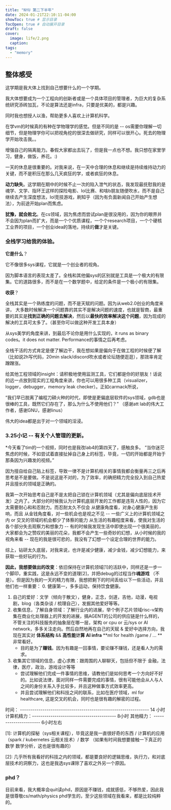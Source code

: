 ```yaml
---
title: "NYU 第二下半年"
date: 2024-01-21T22:10:11-04:00
showToc: true # 显示目录
TocOpen: true # 自动展开目录
draft: false
cover:
  image: life/2.png
  caption: 
tags:
  - "memory"
---
```


## 整体感受
这学期是我大体上找到自己想要什么的一个学期。

我大体想要成为一个工程向的创新者或是一个具体项目的管理者，为巨大的复杂系统研究添砖加瓦，不论是算法还是infra，只要是优美的，都是兴趣。

同时我也想授人以渔，帮助更多人喜欢上计算机科学。

在学vm的时候真的有种在学物理学的感觉。但是不同的是 -- os需要你理解一切细节，但是物理学你可以把视角挖的很深去做研究，同样可以很开心。死去的物理学开始攻击我。。

增强自己的隔离能力。春假大家都出去玩了，但是我一点也不想。我只想在家里学习，健身，做饭，养花。:)

一天的休息是很重要的。对我来说，在一天中合理的休息和继续是持续维持动力的关键，而不是积压在那么几天疯狂的学，或者疯狂的休息。

**动力缺失**。这学期在期中的时候不止一次的陷入泄气的状态，我发现最抚慰我的是魂学、文学、指环王这样的探险电影、lol比赛、和啥b朋友随便吹水，而不是自己继续去产生深度想法，lol竞技游戏，刷知乎（因为有负面新闻自己开始产生想法），为前途开始plan而焦虑。

**犹豫，就会败北**。在cs领域，因为焦虑而尝试plan是很没用的，因为你的眼界并不会因为plan而扩大，而是一个个优质课程，一个个research项目，一个个硬核工业界的项目，一个创业idea的落地，持续的**做**才是关键。

### 全栈学习给我的体验。
**它是什么**？ 

它不像很多sys课程，它就是一个创业者的视角。

因为脚本语言的表现太差了。全栈和其他偏sys的区别就是工具是一个极大的有限集。它的道路很多，而不是在一个数学题中，给定的条件是一个极小的有限集。

**收获**？ 

全栈其实是一个熟练度的问题，而不是天赋的问题。因为从web2.0创业的角度来讲， 大多数时候解决一个问题靠的其实不是解决问题的速度，也就是智商，最重要的其实是**找到正确的问题去解决**，然后以**最快的效率解决这个问题**，因为现成的解决的工具可太多了。（甚至你可以做这种开发工具本身）

从sys美学的角度来讲，到最后不论你是用什么实现的，it runs as binary codes。it does not matter. Performance的事情之后再考虑。

全栈干活的方式肯定是便了解边干，我在想如果是偏向于在做工程的时候便了解（比如说2h写代码，20min slack/discord吹水或者论坛随便逛逛），那效率肯定蹭蹭涨。

给其他工程领域的insight：请积极地使用监测工具，它们都是你的好朋友！话说的远一点放到现实的工程角度来讲，你也可以用很多种工具（visualizer，logger，debugger，memory leak checker）。正如carmack所说，

“我们早已脱离了编程刀耕火种的时代，即使是更偏底层软件的sys领域，gdb也是很棒的工具，既然它们存在了，那么为什么不使用他们？” （感谢att lab的伟大工作者，感谢GNU，感谢linus）

伟大的idea都是出于对一个领域的淫浸。

### 3.25小记 -- 有关个人管理的更新。
*今天看了tim的一个视频，同时也是我改lab4的第四天了，感触良多。
“当你迷茫焦虑的时候，不如尝试着直接扯掉自己身上的标签，毕竟，一切的开始都是开始于那条因为兴趣发的视频。”

因为擅自给自己贴上标签，导致一律不是计算机相关的事情我都会衡量再三之后再思考是不是要做。不是说这是不对的，为了效率，的确把精力完全投入到自己热爱并且擅长的领域是正确的。

我第一次开始思考自己是不是太把自己锁在计算机领域（尤其是偏向底层技术开发）之内了。大部分的时候我认为计算机底层开发的工作都是违背人性的，因为它太需要耐心和和忍耐力。而忍耐太久不仅会
从健康角度看，对身心健康产生影响，而且
从金钱角度看，对一些机会也是视之不见 -- 一些广义上的计算机领域之内 or 交叉的领域的机会都少了体察的能力
从生活的有趣程度来看，使我对生活的各个部分失去观察力和想象力 -- 有的时候我发现生活中即使出现一个很美丽的，大家都会为之赞叹的美丽的花朵，我都不会产生一些奇妙的幻想，从小时候的我的视角来看 -- 现在的我是很可悲的，我没有了幻想一个设定合理的世界的能力。

综上，钻研太久底层，对我来说，也许是减少健康，减少金钱，减少幻想能力，来获取一些好玩的行为。

**因此，我想要做出的改变**：依旧保持在计算机领域[1]的活跃中，同样还是一步一个脚印，重实践，这是永远不变的道理[2]，并把debug的过程当作**魂游戏** （不是）。但是因为我的一天的精力有限，我想把剩下的时间丢给以下一些活动，并且他们也一样重要：
0. 健康第一，多多运动，保持饮食健康。
1. 自己的爱好：文学（倾向于散文），健身，正念，剑道，吉他，动漫，电视剧，blog（各类杂谈 / 梳理自己），发掘其他爱好等等。
2. 收集信息，了解自身领域：了解行业内的进展，举个例子芯片领域risc-v架构集在商业化处理器上的开发的进展，搞AGENT的公司的供应链是什么样的，不管关注的科技服务的抽象层在哪一层，架构 or cpu or 云/sys or AI network，多多关注走向。然后自然地再在自己的天赋 & 爱好中选择方向，我现在其实对 **体系结构** && **高性能计算** **AI infra** **ml for health /game / ... **非常看好。
     * 目的是为了**赚钱**。因为有趣是一回事情，要论赚不赚钱，还是看人为的需求。 
3. 收集其它领域的信息，虚心求教：跟周围的人聊聊天，包括但不限于 金融，法律，医疗，政治，游戏设计等等
     * 尝试理解他们完成一件事情的思维，请教他们是如何思考一个方向好不好的。比如说法律，面对同样一件需要完成的事情，很有可能他会从人与人之间的身份关系入手比较多，并且这种做事方式效率更高。
     * 并且尝试理解他们和科技之间的联系，比如在医疗领域，ml for healthcare, 这是交叉的机会，同时也是很有趣的解密的过程。

时间：           --------------------------------------------------------------- 14 小时
计算机精力：----------------------------------------- 8小时
其他精力：   ---------------------- 6小时左右


[1\]: 计算机的探秘（sys相关课程），毕竟这是我一直很好奇的东西 / 计算机的应用（spark / kubernetes 云相关技术）/ 数学 （如果有时间我想要接触一下真正的数学 数学分析，这也是很有趣的）

[2\]: 几乎所有我看好的科技之内的领域，都是要良好的逻辑思维，执行力，和对底层技术的洞察力，这也是我选sys课除了喜欢之外另一个原因。

### phd？
目前来看，我大概率会quit读phd，原因是不赚钱，成就感低，不够热爱，因此我是很尊敬cs/math/physics phd学生的，至少这些领域在我看来，都是比较纯粹的。